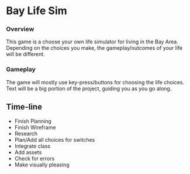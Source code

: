 # Bay Life Sim

### Overview
This game is a choose your own life simulator for living in the Bay Area. Depending on the choices you make, the gameplay/outcomes of your life will be different.

### Gameplay
The game will mostly use key-press/buttons for choosing the life choices. Text will be a big portion of the project, guiding you as you go along.

## Time-line
- Finish Planning
- Finish Wireframe
- Research
- Plan/Add all choices for switches
- Integrate class
- Add assets
- Check for errors
- Make visually pleasing
